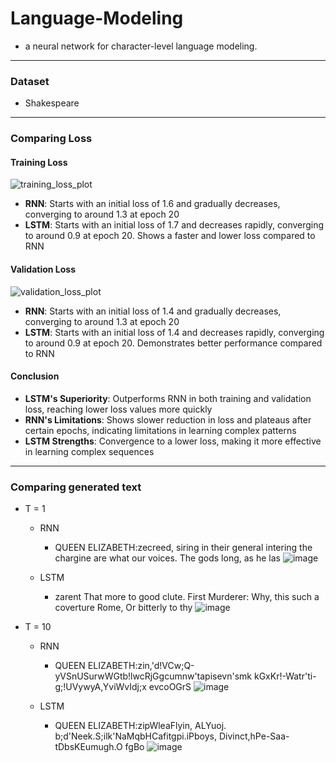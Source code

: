 # Language-Modeling
- a neural network for character-level language modeling.
-----------------------------------------------------------------------------
### Dataset
* Shakespeare
------------------------------------------------------------------------------
### Comparing Loss
#### Training Loss
![training_loss_plot](https://github.com/Day-bi/Language-Modeling/assets/73453720/ca514d71-1aed-4652-9f02-208152b18af8)
- **RNN**: Starts with an initial loss of 1.6 and gradually decreases, converging to around 1.3 at epoch 20
- **LSTM**: Starts with an initial loss of 1.7 and decreases rapidly, converging to around 0.9 at epoch 20. Shows a faster and lower loss compared to RNN
#### Validation Loss
![validation_loss_plot](https://github.com/Day-bi/Language-Modeling/assets/73453720/6d693365-077a-4802-a6d3-00016bce593b)
- **RNN**: Starts with an initial loss of 1.4 and gradually decreases, converging to around 1.3 at epoch 20
- **LSTM**: Starts with an initial loss of 1.4 and decreases rapidly, converging to around 0.9 at epoch 20. Demonstrates better performance compared to RNN

#### Conclusion
- **LSTM's Superiority**: Outperforms RNN in both training and validation loss, reaching lower loss values more quickly
- **RNN's Limitations**: Shows slower reduction in loss and plateaus after certain epochs, indicating limitations in learning complex patterns
- **LSTM Strengths**: Convergence to a lower loss, making it more effective in learning complex sequences
------------------------------------------------------------------------------
### Comparing generated text
* T = 1
  * RNN
      * QUEEN ELIZABETH:zecreed, siring in their general intering the chargine are what our voices. The gods long, as he las
  ![image](https://github.com/Day-bi/Language-Modeling/assets/73453720/c7e7736f-80d3-4bc1-a62a-161360a530f3)



  * LSTM
      * zarent That more to good clute. First Murderer:
      Why, this such a coverture Rome,
      Or bitterly to thy
    ![image](https://github.com/Day-bi/Language-Modeling/assets/73453720/bfb31a33-88f5-4d22-9835-20805e2eebb5)


* T = 10
  * RNN
      * QUEEN ELIZABETH:zin,'d!VCw;Q-yVSnUSurwWGtb!lwcRjGgcumnw'tapisevn'smk kGxKr!-Watr'ti-g;!UVywyA,YviWvIdj;x evcoOGrS
    ![image](https://github.com/Day-bi/Language-Modeling/assets/73453720/5b6fb182-a8f1-4dc7-b348-c4d93b80b0cd)

  * LSTM
      * QUEEN ELIZABETH:zipWleaFlyin, ALYuoj. b;d'Neek.S;ilk'NaMqbHCafitgpi.iPboys, Divinct,hPe-Saa-tDbsKEumugh.O fgBo
    ![image](https://github.com/Day-bi/Language-Modeling/assets/73453720/81e0c6f6-b25d-4d75-bef0-5981eec40b62)
